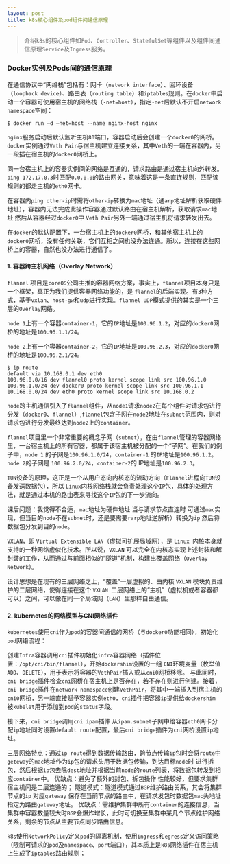 ```yaml
---
layout: post
title: k8s核心组件及pod组件间通信原理
---
```


> 介绍`k8s`的核心组件如`Pod`、`Controller`、`StatefulSet`等组件以及组件间通信原理`Service`及`Ingress`服务。

###  Docker实例及Pods间的通信原理

在通信协议中“网络栈”包括有：网卡（`network interface`）、回环设备（`loopback device`）、路由表（`routing table`）和`iptables`规则。在`docker`中启动一个容器可使用宿主机的网络栈（`-net=host`），指定`-net`后默认不开启`network namespace`空间：

```shell
$ docker run –d –net=host --name nginx-host nginx
```

`nginx`服务启动后默认监听主机`80`端口，容器启动后会创建一个`docker0`的网桥。`docker`实例通过`Veth Pair`与宿主机建立连接关系，其中`Veth`的一端在容器内，另一段插在宿主机的`docker0`网桥上。

同一台宿主机上的容器实例间的网络是互通的，请求路由是通过宿主机向外转发。`ping 172.17.0.3`时匹配`0.0.0.0`的路由网关，意味着这是一条直连规则，匹配该规则的都走主机的`eth0`网卡。

在容器内`ping other-ip`时需将`other-ip`转换为`mac`地址（通`arp`地址解析获取硬件地址），容器内无法完成此操作容器通过默认路由在宿主机解析，获取请求`mac`地址 然后从容器经过`docker0`中 `Veth Pair`另外一端通过宿主机将请求转发出去。

<!-- more -->

在`docker`的默认配置下，一台宿主机上的`docker0`网桥，和其他宿主机上的`docker0`网桥，没有任何关联，它们互相之间也没办法连通。所以，连接在这些网桥上的容器，自然也没办法进行通信了。

#### 1. 容器跨主机网络（Overlay Network）

`flannel` 项目是`coreOS`公司主推的容器网络方案，事实上，`flannel`项目本身只是一个框架，真正为我们提供容器网络功能的，是 `flannel`的后端实现。有`3`种方式，基于`vxlan`、`host-gw`和`udp`进行实现。`flannel UDP`模式提供的其实是一个三层的`Overlay`网络。

`node 1`上有一个容器`container-1`，它的`IP`地址是`100.96.1.2`，对应的`docker0`网桥的地址是`100.96.1.1/24`。

`node 2`上有一个容器`container-2`，它的`IP`地址是`100.96.2.3`，对应的`docker0`网桥的地址是`100.96.2.1/24`。

```shell
$ ip route
default via 10.168.0.1 dev eth0
100.96.0.0/16 dev flannel0 proto kernel scope link src 100.96.1.0
100.96.1.0/24 dev docker0 proto kernel scope link src 100.96.1.1
10.168.0.0/24 dev eth0 proto kernel scope link src 10.168.0.2
```

`node`跨主机通信引入了`flannel`组件，从`node1`请求`node2`在每个组件对请求包进行分发（`docker0`、`flannel`）,`flannel`包含子网在`node2`地址在`subnet`范围内，则对请求包进行分发最终达到`node2`上的`container`。

`flannel`项目里一个非常重要的概念子网（`subnet`），在由`flannel`管理的容器网络里，一台宿主机上的所有容器，都属于该宿主机被分配的一个“子网”。在我们的例子中，`node 1` 的子网是`100.96.1.0/24`，`container-1` 的`IP`地址是`100.96.1.2`。`node 2`的子网是 `100.96.2.0/24`，`container-2`的 IP地址是`100.96.2.3`。

`TUN`设备的原理，这正是一个从用户态向内核态的流动方向（`Flannel`进程向`TUN`设备发送数据包），所以 `Linux`内核网络栈就会负责处理这个`IP`包，具体的处理方法，就是通过本机的路由表来寻找这个`IP`包的下一步流向。

课后问题：我觉得不合适，`mac`地址为硬件地址 当与请求节点直连时 可通过`mac`实现，但当目的`node`不在`subnet`时，还是要需要`rarp`地址逆解析）转换为`ip` 然后将数据包分发到目的`node`。

`VXLAN`，即 `Virtual Extensible LAN`（虚拟可扩展局域网），是 `Linux `内核本身就支持的一种网络虚似化技术。所以说，`VXLAN` 可以完全在内核态实现上述封装和解封装的工作，从而通过与前面相似的“隧道”机制，构建出覆盖网络（`Overlay Network`）。

设计思想是在现有的三层网络之上，“覆盖”一层虚拟的、由内核 `VXLAN` 模块负责维护的二层网络，使得连接在这个 `VXLAN `二层网络上的“主机”（虚拟机或者容器都可以）之间，可以像在同一个局域网（`LAN`）里那样自由通信。

#### 2. kubernetes的网络模型与CNI网络插件
`kubernetes`使用`cni`作为`pod`的容器间通信的网桥（与`docker0`功能相同），初始化`pod`网络流程：

创建`Infra`容器调用`cni`插件初始化`infra`容器网络（插件位置：`/opt/cni/bin/flannel`），开始`dockershim`设置的一组 `CNI`环境变量（枚举值`ADD`、`DELETE`），用于表示将容器的`VethPair`插入或从`cni0`网桥移除。
与此同时，`cni bridge`插件检查`cni`网桥在宿主机上是否存在，若不存在则进行创建。接着，`cni bridge`插件在`network namespace`创建`VethPair`，将其中一端插入到宿主机的`cni0`网桥，另一端直接赋予容器实例`eth0`，`cni`插件把容器`ip`提供给`dockershim` 被`kubelet`用于添加到`pod`的`status`字段。

接下来，`cni bridge`调用`cni ipam`插件 从`ipam.subnet`子网中给容器`eth0`网卡分配`ip`地址同时设置`default route`配置，最后`cni bridge`插件为`cni`网桥设置`ip`地址。

三层网络特点：通过`ip route`得到数据传输路由，跨节点传输`ip`包时会将`route`中`geteway`的`mac`地址作为`ip`包的请求头用于数据包传输，到达目标`node`时 进行拆包，然后根据`ip`包去除`dest`地址并根据当前`node`的`route`列表，将数据包转发到相应`container`中。
优缺点：避免了额外的封包、拆包操作 性能较好，但要求集群宿主机间是二层连通的；
隧道模式：隧道模式通过`BGP`维护路由关系，其会将集群节点的`ip` 对应`gateway` 保存在当前节点的路由中，在请求发包时数据包`mac`头地址指定为路由`gateway`地址。
优缺点：需维护集群中所有`container`的连接信息，当集群中容器数量较大时`BGP`会爆炸增长，此时可切换至集群中某几个节点维护网络关系，剩余的节点从主要节点同步路由信息。

`k8s`使用`NetworkPolicy`定义`pod`的隔离机制，使用`ingress`和`egress`定义访问策略（限制可请求的`pod`及`namespace`、`port`端口），其本质上是`k8s`网络插件在宿主机上生成了`iptables`路由规则；


